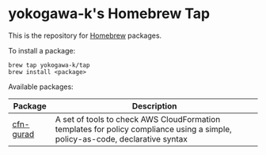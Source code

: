 yokogawa-k's Homebrew Tap
===
This is the repository for [Homebrew](http://brew.sh/) packages.

To install a package:

```
brew tap yokogawa-k/tap
brew install <package>
```

Available packages:

Package|Description
---|---
[cfn-gurad](https://github.com/aws-cloudformation/cloudformation-guard)| A set of tools to check AWS CloudFormation templates for policy compliance using a simple, policy-as-code, declarative syntax
